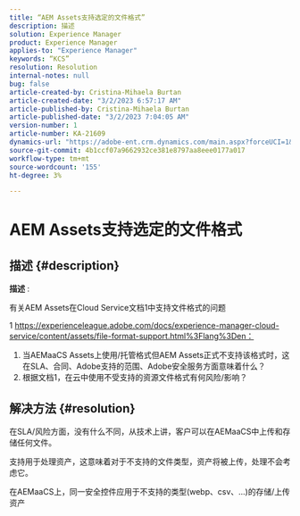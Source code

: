 ```yaml
---
title: “AEM Assets支持选定的文件格式”
description: 描述
solution: Experience Manager
product: Experience Manager
applies-to: "Experience Manager"
keywords: “KCS”
resolution: Resolution
internal-notes: null
bug: false
article-created-by: Cristina-Mihaela Burtan
article-created-date: "3/2/2023 6:57:17 AM"
article-published-by: Cristina-Mihaela Burtan
article-published-date: "3/2/2023 7:04:05 AM"
version-number: 1
article-number: KA-21609
dynamics-url: "https://adobe-ent.crm.dynamics.com/main.aspx?forceUCI=1&pagetype=entityrecord&etn=knowledgearticle&id=c6f5c371-c7b8-ed11-83fe-6045bd006793"
source-git-commit: 4b1ccf07a9662932ce381e8797aa8eee0177a017
workflow-type: tm+mt
source-wordcount: '155'
ht-degree: 3%

---
```


# AEM Assets支持选定的文件格式

## 描述 {#description}


<b>描述</b> : 

有关AEM Assets在Cloud Service文档1中支持文件格式的问题

1 https://experienceleague.adobe.com/docs/experience-manager-cloud-service/content/assets/file-format-support.html%3Flang%3Den：

1) 当AEMaaCS Assets上使用/托管格式但AEM Assets正式不支持该格式时，这在SLA、合同、Adobe支持的范围、Adobe安全服务方面意味着什么？
2) 根据文档1，在云中使用不受支持的资源文件格式有何风险/影响？


## 解决方法 {#resolution}


在SLA/风险方面，没有什么不同，从技术上讲，客户可以在AEMaaCS中上传和存储任何文件。

支持用于处理资产，这意味着对于不支持的文件类型，资产将被上传，处理不会考虑它。

在AEMaaCS上，同一安全控件应用于不支持的类型(webp、csv、...)的存储/上传资产
